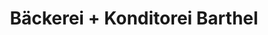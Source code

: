---
title: "Bäckerei + Konditorei Barthel"
url: /seiffen-erzgeb/baeckerei-konditorei-barthel/
shop: Bäckerei
---